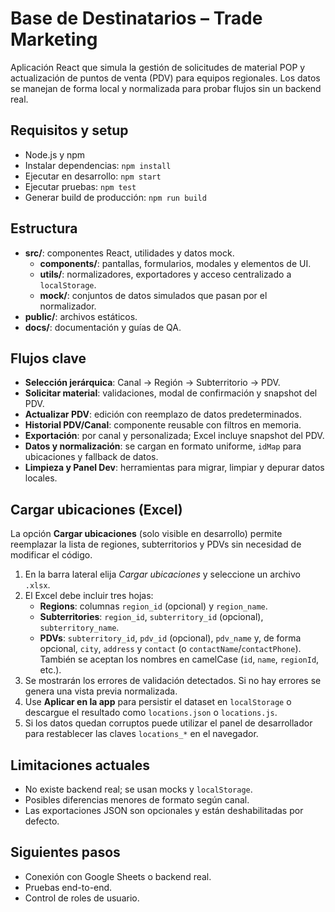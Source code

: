 # Base de Destinatarios – Trade Marketing

Aplicación React que simula la gestión de solicitudes de material POP y actualización de puntos de venta (PDV) para equipos regionales. Los datos se manejan de forma local y normalizada para probar flujos sin un backend real.

## Requisitos y setup
- Node.js y npm
- Instalar dependencias: `npm install`
- Ejecutar en desarrollo: `npm start`
- Ejecutar pruebas: `npm test`
- Generar build de producción: `npm run build`

## Estructura
- **src/**: componentes React, utilidades y datos mock.
  - **components/**: pantallas, formularios, modales y elementos de UI.
  - **utils/**: normalizadores, exportadores y acceso centralizado a `localStorage`.
  - **mock/**: conjuntos de datos simulados que pasan por el normalizador.
- **public/**: archivos estáticos.
- **docs/**: documentación y guías de QA.

## Flujos clave
- **Selección jerárquica**: Canal → Región → Subterritorio → PDV.
- **Solicitar material**: validaciones, modal de confirmación y snapshot del PDV.
- **Actualizar PDV**: edición con reemplazo de datos predeterminados.
- **Historial PDV/Canal**: componente reusable con filtros en memoria.
- **Exportación**: por canal y personalizada; Excel incluye snapshot del PDV.
- **Datos y normalización**: se cargan en formato uniforme, `idMap` para ubicaciones y fallback de datos.
- **Limpieza y Panel Dev**: herramientas para migrar, limpiar y depurar datos locales.

## Cargar ubicaciones (Excel)

La opción **Cargar ubicaciones** (solo visible en desarrollo) permite reemplazar la
lista de regiones, subterritorios y PDVs sin necesidad de modificar el código.

1. En la barra lateral elija *Cargar ubicaciones* y seleccione un archivo `.xlsx`.
2. El Excel debe incluir tres hojas:
   - **Regions**: columnas `region_id` (opcional) y `region_name`.
   - **Subterritories**: `region_id`, `subterritory_id` (opcional), `subterritory_name`.
   - **PDVs**: `subterritory_id`, `pdv_id` (opcional), `pdv_name` y, de forma opcional,
     `city`, `address` y `contact` (o `contactName`/`contactPhone`).
     También se aceptan los nombres en camelCase (`id`, `name`, `regionId`, etc.).
3. Se mostrarán los errores de validación detectados. Si no hay errores se
   genera una vista previa normalizada.
4. Use **Aplicar en la app** para persistir el dataset en `localStorage` o
   descargue el resultado como `locations.json` o `locations.js`.
5. Si los datos quedan corruptos puede utilizar el panel de desarrollador para
   restablecer las claves `locations_*` en el navegador.

## Limitaciones actuales
- No existe backend real; se usan mocks y `localStorage`.
- Posibles diferencias menores de formato según canal.
- Las exportaciones JSON son opcionales y están deshabilitadas por defecto.

## Siguientes pasos
- Conexión con Google Sheets o backend real.
- Pruebas end-to-end.
- Control de roles de usuario.
